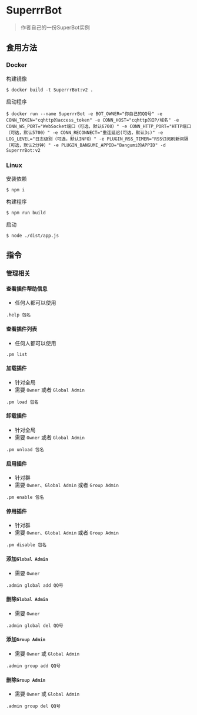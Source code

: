 # SuperrrBot
> 作者自己的一份SuperBot实例

## 食用方法
### Docker
构建镜像
```shell
$ docker build -t SuperrrBot:v2 .
```

启动程序
```shell
$ docker run --name SuperrrBot -e BOT_OWNER="你自己的QQ号" -e CONN_TOKEN="cqhttp的access_token" -e CONN_HOST="cqhttp的IP/域名" -e CONN_WS_PORT="WebSocket端口（可选，默认6700）" -e CONN_HTTP_PORT="HTTP端口（可选，默认5700）" -e CONN_RECONNECT="重连延迟(可选，默认3s)" -e LOG_LEVEL="日志级别（可选，默认INFO）" -e PLUGIN_RSS_TIMER="RSS订阅刷新间隔（可选，默认2分钟）" -e PLUGIN_BANGUMI_APPID="Bangumi的APPID" -d SuperrrBot:v2
```

### Linux
安装依赖
```shell
$ npm i
```

构建程序
```shell
$ npm run build
```

启动
```shell
$ node ./dist/app.js
```

## 指令
### 管理相关
#### 查看插件帮助信息
- 任何人都可以使用
```
.help 包名
```
#### 查看插件列表
- 任何人都可以使用
```
.pm list
```
#### 加载插件
- 针对全局
- 需要 `Owner` 或者 `Global Admin`
```
.pm load 包名
```
#### 卸载插件
- 针对全局
- 需要 `Owner` 或者 `Global Admin`
```
.pm unload 包名
```
#### 启用插件
- 针对群
- 需要 `Owner`、`Global Admin` 或者 `Group Admin`
```
.pm enable 包名
```
#### 停用插件
- 针对群
- 需要 `Owner`、`Global Admin` 或者 `Group Admin`
```
.pm disable 包名
```
#### 添加`Global Admin`
- 需要 `Owner`
```
.admin global add QQ号
```
#### 删除`Global Admin`
- 需要 `Owner`
```
.admin global del QQ号
```
#### 添加`Group Admin`
- 需要 `Owner` 或 `Global Admin`
```
.admin group add QQ号
```
#### 删除`Group Admin`
- 需要 `Owner` 或 `Global Admin`
```
.admin group del QQ号
```
